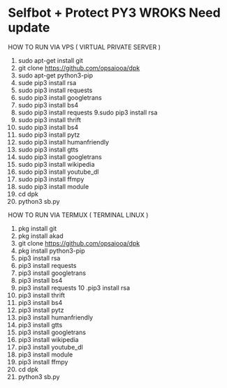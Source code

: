 # Selfbot + Protect PY3 WROKS Need update
 
HOW TO RUN VIA VPS ( VIRTUAL PRIVATE SERVER )
1. sudo apt-get install git
2. git clone https://github.com/opsaiooa/dpk
3. sudo apt-get python3-pip
4. sude pip3 install rsa
5. sudo pip3 install requests
6. sudo pip3 install googletrans
7. sudo pip3 install bs4
8. sudo pip3 install requests
9.sudo pip3 install rsa
10. sudo pip3 install thrift
11. sudo pip3 install bs4
12. sudo pip3 install pytz
13. sudo pip3 install humanfriendly
14. sudo pip3 install gtts
15. sudo pip3 install googletrans
16. sudo pip3 install wikipedia
17. sudo pip3 install youtube_dl
18. sudo pip3 install ffmpy
19. sudo pip3 install module
20. cd dpk
21. python3 sb.py


HOW TO RUN VIA TERMUX ( TERMINAL LINUX )
1. pkg install git
2. pkg install akad
3. git clone https://github.com/opsaiooa/dpk
4. pkg install python3-pip
5. pip3 install rsa
6. pip3 install requests
7. pip3 install googletrans
8. pip3 install bs4
9. pip3 install requests
10 .pip3 install rsa
11. pip3 install thrift
12. pip3 install bs4
13. pip3 install pytz
14. pip3 install humanfriendly
15. pip3 install gtts
16. pip3 install googletrans
17. pip3 install wikipedia
18. pip3 install youtube_dl
19. pip3 install module
20. pip3 install ffmpy
21. cd dpk
22. python3 sb.py

